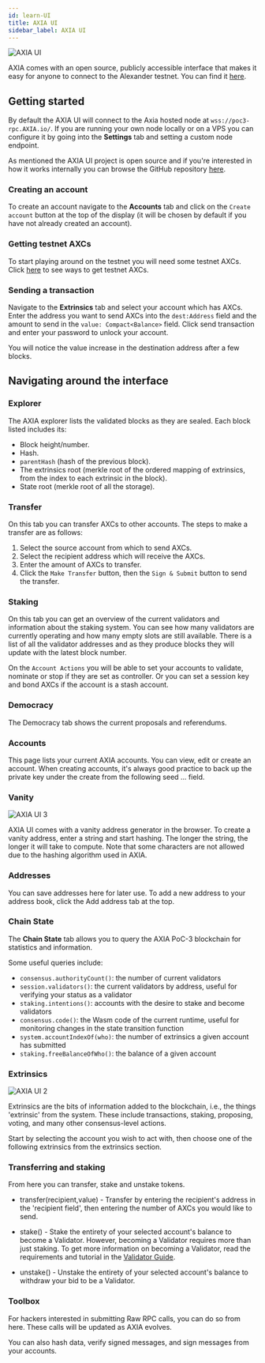 ```yaml
---
id: learn-UI
title: AXIA UI
sidebar_label: AXIA UI
---
```


![AXIA UI](assets/AXIA_ui_1.png)

AXIA comes with an open source, publicly accessible interface that makes it easy for anyone to connect to the Alexander testnet. You can find it [here](https://AXIA.js.org/apps/#/explorer).

## Getting started

By default the AXIA UI will connect to the Axia hosted node at `wss://poc3-rpc.AXIA.io/`. If you are running your own node locally or on a VPS you can configure it by going into the **Settings** tab and setting a custom node endpoint.

As mentioned the AXIA UI project is open source and if you're interested in how it works internally you can browse the GitHub repository [here](https://github.com/AXIA-js/apps).

### Creating an account

To create an account navigate to the **Accounts** tab and click on the `Create account` button at the top of the display (it will be chosen by default if you have not already created an account).

### Getting testnet AXCs

To start playing around on the testnet you will need some testnet AXCs. Click [here](learn-AXC#getting-testnet-dots) to see ways to get testnet AXCs.

### Sending a transaction

Navigate to the **Extrinsics** tab and select your account which has AXCs. Enter the address you want to send AXCs into the `dest:Address` field and the amount to send in the `value: Compact<Balance>` field. Click send transaction and enter your password to unlock your account.

You will notice the value increase in the destination address after a few blocks.

## Navigating around the interface

### Explorer

The AXIA explorer lists the validated blocks as they are sealed. Each block listed includes its:

- Block height/number.
- Hash.
- `parentHash` (hash of the previous block).
- The extrinsics root (merkle root of the ordered mapping of extrinsics, from the index to each extrinsic in the block).
- State root (merkle root of all the storage).

### Transfer

On this tab you can transfer AXCs to other accounts. The steps to make a transfer are as follows:

1. Select the source account from which to send AXCs.
2. Select the recipient address which will receive the AXCs.
3. Enter the amount of AXCs to transfer.
4. Click the `Make Transfer` button, then the `Sign & Submit` button to send the transfer.

### Staking

On this tab you can get an overview of the current validators and information about the staking system. You can see how many validators are currently operating and how many empty slots are still available. There is a list of all the validator addresses and as they produce blocks they will update with the latest block number.

On the `Account Actions` you will be able to set your accounts to validate, nominate or stop if they are set as controller. Or you can set a session key and bond AXCs if the account is a stash account.

### Democracy

The Democracy tab shows the current proposals and referendums.

### Accounts

This page lists your current AXIA accounts. You can view, edit or create an account. When creating accounts, it's always good practice to back up the private key under the create from the following seed ... field.

### Vanity

![AXIA UI 3](assets/AXIA_ui_3.png)

AXIA UI comes with a vanity address generator in the browser. To create a vanity address, enter a string and start hashing. The longer the string, the longer it will take to compute. Note that some characters are not allowed due to the hashing algorithm used in AXIA.

### Addresses

You can save addresses here for later use. To add a new address to your address book, click the Add address tab at the top.

### Chain State

The **Chain State** tab allows you to query the AXIA PoC-3 blockchain for statistics and information.

Some useful queries include:

- `consensus.authorityCount()`: the number of current validators
- `session.validators()`: the current validators by address, useful for verifying your status as a validator
- `staking.intentions()`: accounts with the desire to stake and become validators
- `consensus.code()`: the Wasm code of the current runtime, useful for monitoring changes in the state transition function
- `system.accountIndexOf(who)`: the number of extrinsics a given account has submitted
- `staking.freeBalanceOfWho()`: the balance of a given account

### Extrinsics

![AXIA UI 2](assets/AXIA_ui_2.png)

Extrinsics are the bits of information added to the blockchain, i.e., the things 'extrinsic' from the system. These include transactions, staking, proposing, voting, and many other consensus-level actions.

Start by selecting the account you wish to act with, then choose one of the following extrinsics from the extrinsics section.

### Transferring and staking

From here you can transfer, stake and unstake tokens.

- transfer(recipient,value) - Transfer by entering the recipient's address in the 'recipient field', then entering the number of AXCs you would like to send.

- stake() - Stake the entirety of your selected account's balance to become a Validator. However, becoming a Validator requires more than just staking. To get more information on becoming a Validator, read the requirements and tutorial in the [Validator Guide](maintain-guides-how-to-validate).

- unstake() - Unstake the entirety of your selected account's balance to withdraw your bid to be a Validator.

### Toolbox

For hackers interested in submitting Raw RPC calls, you can do so from here. These calls will be updated as AXIA evolves.

You can also hash data, verify signed messages, and sign messages from your accounts.
